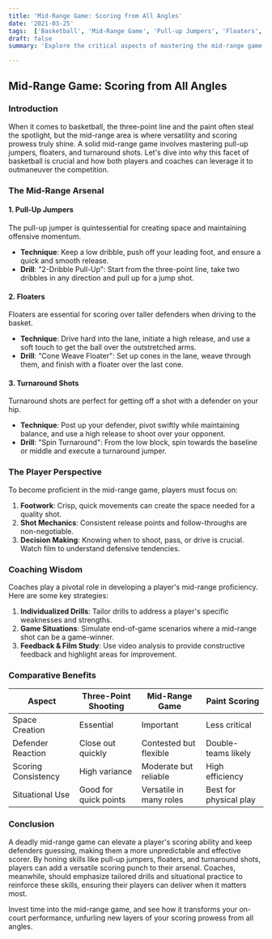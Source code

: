 ```yaml
---
title: 'Mid-Range Game: Scoring from All Angles'
date: '2021-03-25'
tags:  ['Basketball', 'Mid-Range Game', 'Pull-up Jumpers', 'Floaters', 'Turnaround Shots', 'Scoring Techniques']
draft: false
summary: 'Explore the critical aspects of mastering the mid-range game in basketball, focusing on pull-up jumpers, floaters, and turnaround shots. Understand the player mindset and coaching strategies to become an efficient mid-range scorer.'

---
```


## Mid-Range Game: Scoring from All Angles

### Introduction

When it comes to basketball, the three-point line and the paint often steal the spotlight, but the mid-range area is where versatility and scoring prowess truly shine. A solid mid-range game involves mastering pull-up jumpers, floaters, and turnaround shots. Let's dive into why this facet of basketball is crucial and how both players and coaches can leverage it to outmaneuver the competition.

### The Mid-Range Arsenal

#### 1. Pull-Up Jumpers

The pull-up jumper is quintessential for creating space and maintaining offensive momentum. 

- **Technique**: Keep a low dribble, push off your leading foot, and ensure a quick and smooth release. 
- **Drill**: "2-Dribble Pull-Up": Start from the three-point line, take two dribbles in any direction and pull up for a jump shot.

#### 2. Floaters

Floaters are essential for scoring over taller defenders when driving to the basket.

- **Technique**: Drive hard into the lane, initiate a high release, and use a soft touch to get the ball over the outstretched arms.
- **Drill**: "Cone Weave Floater": Set up cones in the lane, weave through them, and finish with a floater over the last cone.

#### 3. Turnaround Shots

Turnaround shots are perfect for getting off a shot with a defender on your hip.

- **Technique**: Post up your defender, pivot swiftly while maintaining balance, and use a high release to shoot over your opponent.
- **Drill**: "Spin Turnaround": From the low block, spin towards the baseline or middle and execute a turnaround jumper.

### The Player Perspective

To become proficient in the mid-range game, players must focus on:

1. **Footwork**: Crisp, quick movements can create the space needed for a quality shot.
2. **Shot Mechanics**: Consistent release points and follow-throughs are non-negotiable.
3. **Decision Making**: Knowing when to shoot, pass, or drive is crucial. Watch film to understand defensive tendencies.

### Coaching Wisdom

Coaches play a pivotal role in developing a player's mid-range proficiency. Here are some key strategies:

1. **Individualized Drills**: Tailor drills to address a player's specific weaknesses and strengths.
2. **Game Situations**: Simulate end-of-game scenarios where a mid-range shot can be a game-winner.
3. **Feedback & Film Study**: Use video analysis to provide constructive feedback and highlight areas for improvement.

### Comparative Benefits

| **Aspect**            | **Three-Point Shooting** | **Mid-Range Game**        | **Paint Scoring**        |
|-----------------------|--------------------------|---------------------------|--------------------------|
| Space Creation        | Essential                | Important                 | Less critical            |
| Defender Reaction     | Close out quickly        | Contested but flexible    | Double-teams likely      |
| Scoring Consistency   | High variance            | Moderate but reliable     | High efficiency          |
| Situational Use       | Good for quick points    | Versatile in many roles   | Best for physical play   |

### Conclusion

A deadly mid-range game can elevate a player's scoring ability and keep defenders guessing, making them a more unpredictable and effective scorer. By honing skills like pull-up jumpers, floaters, and turnaround shots, players can add a versatile scoring punch to their arsenal. Coaches, meanwhile, should emphasize tailored drills and situational practice to reinforce these skills, ensuring their players can deliver when it matters most.

Invest time into the mid-range game, and see how it transforms your on-court performance, unfurling new layers of your scoring prowess from all angles.